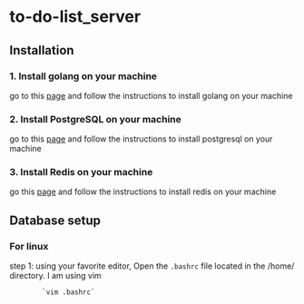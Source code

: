 # to-do-list_server

## Installation

### 1. Install golang on your machine
   
   go to this [page](https://go.dev/dl/) and follow the instructions to install golang on your machine

### 2. Install PostgreSQL on your machine
   
   go to this [page](https://www.postgresql.org/download/) and follow the instructions to install postgresql on your machine
   
### 3. Install Redis on your machine
   
   go this [page](https://redis.io/topics/quickstart) and follow the instructions to install redis on your machine
  
## Database setup

### For linux
   
   step 1: using your favorite editor, Open the `.bashrc` file located in the /home/<username> directory. I am using vim
   
            `vim .bashrc`
